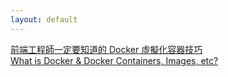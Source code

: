 ```yaml
---
layout: default
---
```

[前端工程師一定要知道的 Docker 虛擬化容器技巧](https://youtu.be/k5iwKUZY9tk)  
[What is Docker & Docker Containers, Images, etc?](https://youtu.be/pGYAg7TMmp0)

